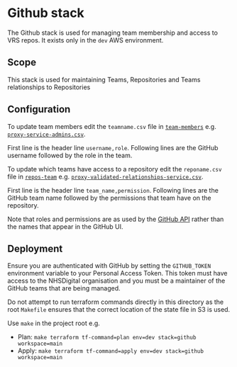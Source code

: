 # Github stack

The Github stack is used for managing team membership and access to VRS repos. It exists only in the `dev` AWS environment.

## Scope

This stack is used for maintaining Teams, Repositories and Teams relationships to Repositories

## Configuration

To update team members edit the `teamname.csv` file in [`team-members`](team-members) e.g. [`proxy-service-admins.csv`](team-members/proxy-service-admins.csv).

First line is the header line `username,role`. Following lines are the GitHub username followed by the role in the team.

To update which teams have access to a repository edit the `reponame.csv`
file in [`repos-team`](repos-team) e.g. [`proxy-validated-relationships-service.csv`](repos-team/proxy-validated-relationships-service.csv).

First line is the header line `team_name,permission`. Following lines are the GitHub team name followed by the permissions that team have on the repository.

Note that roles and permissions are as used by the [GitHub API](https://docs.github.com/en/rest?apiVersion=2022-11-28) rather than the names that appear in the GitHub UI.

## Deployment

Ensure you are authenticated with GitHub by setting the `GITHUB_TOKEN` environment variable to your Personal Access Token. This token must have access to the NHSDigital organisation and you must be a maintainer of the GitHub teams that are being managed.

Do not attempt to run terraform commands directly in this directory as the root `Makefile` ensures that the correct location
of the state file in S3 is used.

Use `make` in the project root e.g.

- Plan: `make terraform tf-command=plan env=dev stack=github workspace=main`
- Apply: `make terraform tf-command=apply env=dev stack=github workspace=main`
